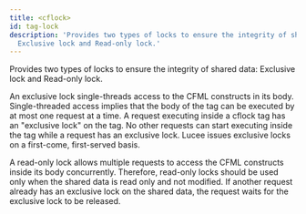 ```yaml
---
title: <cflock>
id: tag-lock
description: 'Provides two types of locks to ensure the integrity of shared data:
  Exclusive lock and Read-only lock.'
---
```


Provides two types of locks to ensure the integrity of shared data: Exclusive lock and Read-only lock.

An exclusive lock single-threads access to the CFML constructs in its body. Single-threaded access
implies that the body of the tag can be executed by at most one request at a time. A request executing
inside a cflock tag has an "exclusive lock" on the tag. No other requests can start executing inside the
tag while a request has an exclusive lock. Lucee issues exclusive locks on a first-come, first-served
basis.

A read-only lock allows multiple requests to access the CFML constructs inside its body concurrently.
Therefore, read-only locks should be used only when the shared data is read only and not modified. If another
request already has an exclusive lock on the shared data, the request waits for the exclusive lock to be
released.
